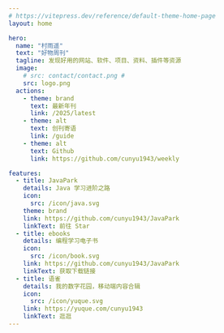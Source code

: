 ```yaml
---
# https://vitepress.dev/reference/default-theme-home-page
layout: home

hero:
  name: "村雨遥"
  text: "好物周刊"
  tagline: 发现好用的网站、软件、项目、资料、插件等资源
  image:
    # src: contact/contact.png # 
    src: logo.png
  actions:
    - theme: brand
      text: 最新年刊
      link: /2025/latest
    - theme: alt
      text: 创刊寄语
      link: /guide
    - theme: alt
      text: Github
      link: https://github.com/cunyu1943/weekly

features:
  - title: JavaPark 
    details: Java 学习进阶之路
    icon: 
      src: /icon/java.svg
    theme: brand
    link: https://github.com/cunyu1943/JavaPark
    linkText: 前往 Star
  - title: ebooks
    details: 编程学习电子书
    icon: 
      src: /icon/book.svg
    link: https://github.com/cunyu1943/JavaPark
    linkText: 获取下载链接
  - title: 语雀
    details: 我的数字花园，移动端内容合辑
    icon: 
      src: /icon/yuque.svg
    link: https://yuque.com/cunyu1943
    linkText: 逛逛
---
```


<Home />

<!-- 
村雨遥的好物周刊，记录每周看到的有价值的信息，主要针对计算机领域，每周五首发于同名公众号「村雨遥」，专栏目的在于记录让自己有印象的信息做一个备份及分享。

如果你想推荐或自荐项目/网站/软件/插件/资料等任何资源，欢迎提交 **[issue](https://github.com/cunyu1943/weekly/issues)** 或者添加我 **[个人微信：coder_cunYu](/contact/wechat.svg)** 和我交流。

<center>
<img src="/contact/contact.png" width="300" />
</center>

开源不易，如果你觉得本仓库对你有帮助，或许可以请我喝杯咖啡，不靠它生存但仍希望得到你的鼓励。

<center>
<img src="/award/donate.jpg" width = "150">
</center> -->
